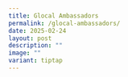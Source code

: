 ```yaml
---
title: Glocal Ambassadors
permalink: /glocal-ambassadors/
date: 2025-02-24
layout: post
description: ""
image: ""
variant: tiptap
---
```

